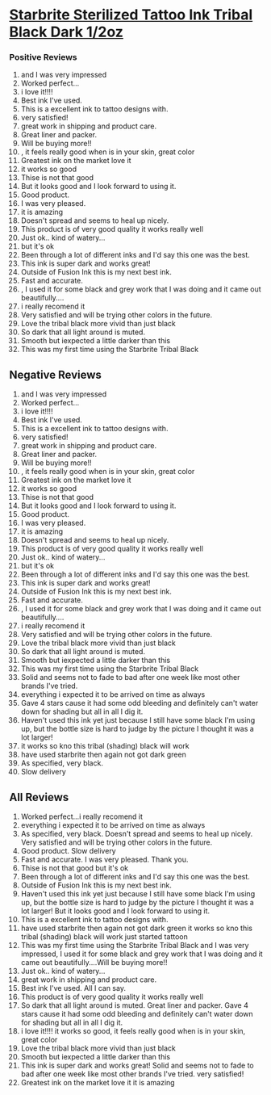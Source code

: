 # [Starbrite Sterilized Tattoo Ink Tribal Black Dark 1/2oz](https://products.checkmycream.com/products/Starbrite-Sterilized-Tattoo-Ink-Tribal-Black-Dark-12oz.html)

### Positive Reviews

<ol>
      <li>and I was very impressed</li>
      <li>Worked perfect...</li>
      <li>i love it!!!!</li>
      <li>Best ink I&#x27;ve used.</li>
      <li>This is a excellent ink to tattoo designs with.</li>
      <li>very satisfied!</li>
      <li>great work in shipping and product care.</li>
      <li>Great liner and packer.</li>
      <li>Will be buying more!!</li>
      <li>, it feels really good when is in your skin, great color</li>
      <li>Greatest ink on the market love it</li>
      <li>it works so good</li>
      <li>Thise is not that good</li>
      <li>But it looks good and I look forward to using it.</li>
      <li>Good product.</li>
      <li>I was very pleased.</li>
      <li>it is amazing</li>
      <li>Doesn&#x27;t spread and seems to heal up nicely.</li>
      <li>This product is of very good quality it works really well</li>
      <li>Just ok.. kind of watery...</li>
      <li>but it&#x27;s ok</li>
      <li>Been through a lot of different inks and I&#x27;d say this one was the best.</li>
      <li>This ink is super dark and works great!</li>
      <li>Outside of Fusion Ink this is my next best ink.</li>
      <li>Fast and accurate.</li>
      <li>, I used it for some black and grey work that I was doing and it came out beautifully....</li>
      <li>i really recomend it</li>
      <li>Very satisfied and will be trying other colors in the future.</li>
      <li>Love the tribal black more vivid than just black</li>
      <li>So dark that all light around is muted.</li>
      <li>Smooth but iexpected a little darker than this</li>
      <li>This was my first time using the Starbrite Tribal Black</li>
</ol>


<h2>Negative Reviews</h2>
<ol>
<li> and I was very impressed</li>
<li> Worked perfect...</li>
<li> i love it!!!!</li>
<li> Best ink I&#x27;ve used.</li>
<li> This is a excellent ink to tattoo designs with.</li>
<li> very satisfied!</li>
<li> great work in shipping and product care.</li>
<li> Great liner and packer.</li>
<li> Will be buying more!!</li>
<li> , it feels really good when is in your skin, great color</li>
<li> Greatest ink on the market love it</li>
<li> it works so good</li>
<li> Thise is not that good</li>
<li> But it looks good and I look forward to using it.</li>
<li> Good product.</li>
<li> I was very pleased.</li>
<li> it is amazing</li>
<li> Doesn&#x27;t spread and seems to heal up nicely.</li>
<li> This product is of very good quality it works really well</li>
<li> Just ok.. kind of watery...</li>
<li> but it&#x27;s ok</li>
<li> Been through a lot of different inks and I&#x27;d say this one was the best.</li>
<li> This ink is super dark and works great!</li>
<li> Outside of Fusion Ink this is my next best ink.</li>
<li> Fast and accurate.</li>
<li> , I used it for some black and grey work that I was doing and it came out beautifully....</li>
<li> i really recomend it</li>
<li> Very satisfied and will be trying other colors in the future.</li>
<li> Love the tribal black more vivid than just black</li>
<li> So dark that all light around is muted.</li>
<li> Smooth but iexpected a little darker than this</li>
<li> This was my first time using the Starbrite Tribal Black</li>
<li> Solid and seems not to fade to bad after one week like most other brands I&#x27;ve tried.</li>
<li> everything i expected it to be arrived on time as always</li>
<li> Gave 4 stars cause it had some odd bleeding and definitely can&#x27;t water down for shading but all in all I dig it.</li>
<li> Haven&#x27;t used this ink yet just because I still have some black I&#x27;m using up, but the bottle size is hard to judge by the picture I thought it was a lot larger!</li>
<li> it works so kno this tribal (shading) black will work</li>
<li> have used starbrite then again not got dark green</li>
<li> As specified, very black.</li>
<li> Slow delivery</li>
</ol>

<h2>All Reviews</h2>

<ol>
    <li> Worked perfect...i really recomend it</li>
    <li> everything i expected it to be arrived on time as always</li>
    <li> As specified, very black. Doesn&#x27;t spread and seems to heal up nicely. Very satisfied and will be trying other colors in the future.</li>
    <li> Good product. Slow delivery</li>
    <li> Fast and accurate. I was very pleased. Thank you.</li>
    <li> Thise is not that good but it&#x27;s ok</li>
    <li> Been through a lot of different inks and I&#x27;d say this one was the best.</li>
    <li> Outside of Fusion Ink this is my next best ink.</li>
    <li> Haven&#x27;t used this ink yet just because I still have some black I&#x27;m using up, but the bottle size is hard to judge by the picture I thought it was a lot larger! But it looks good and I look forward to using it.</li>
    <li> This is a excellent ink to tattoo designs with.</li>
    <li> have used starbrite then again not got dark green it works so kno this tribal (shading) black will work just started tattoon</li>
    <li> This was my first time using the Starbrite Tribal Black and I was very impressed, I used it for some black and grey work that I was doing and it came out beautifully....Will be buying more!!</li>
    <li> Just ok.. kind of watery...</li>
    <li> great work in shipping and product care.</li>
    <li> Best ink I&#x27;ve used. All I can say.</li>
    <li> This product is of very good quality it works really well</li>
    <li> So dark that all light around is muted. Great liner and packer. Gave 4 stars cause it had some odd bleeding and definitely can&#x27;t water down for shading but all in all I dig it.</li>
    <li> i love it!!!! it works so good, it feels really good when is in your skin, great color</li>
    <li> Love the tribal black more vivid than just black</li>
    <li> Smooth but iexpected a little darker than this</li>
    <li> This ink is super dark and works great! Solid and seems not to fade to bad after one week like most other brands I&#x27;ve tried. very satisfied!</li>
    <li> Greatest ink on the market love it it is amazing</li>
</ol>




